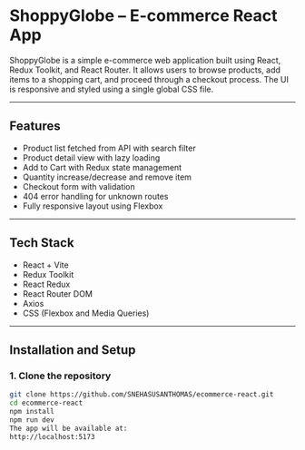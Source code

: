 # ShoppyGlobe – E-commerce React App

ShoppyGlobe is a simple e-commerce web application built using React, Redux Toolkit, and React Router. It allows users to browse products, add items to a shopping cart, and proceed through a checkout process. The UI is responsive and styled using a single global CSS file.

---

## Features

- Product list fetched from API with search filter
- Product detail view with lazy loading
- Add to Cart with Redux state management
- Quantity increase/decrease and remove item
- Checkout form with validation
- 404 error handling for unknown routes
- Fully responsive layout using Flexbox

---

## Tech Stack

- React + Vite
- Redux Toolkit
- React Redux
- React Router DOM
- Axios
- CSS (Flexbox and Media Queries)

---

## Installation and Setup

### 1. Clone the repository

```bash
git clone https://github.com/SNEHASUSANTHOMAS/ecommerce-react.git
cd ecommerce-react
npm install
npm run dev
The app will be available at:
http://localhost:5173
